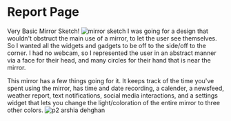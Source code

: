 # Report Page

Very Basic Mirror Sketch!
![mirror sketch](https://user-images.githubusercontent.com/98411979/201949263-dbfde84f-8d25-42a7-a726-ed3e671b2fb0.png)
I was going for a design that wouldn't obstruct the main use of a mirror, to let the user see themselves. So I wanted all the widgets and gadgets to be off to the side/off to the corner.
I had no webcam, so I represented the user in an abstract manner via a face for their head, and many circles for their hand that is near the mirror.


This mirror has a few things going for it. It keeps track of the time you've spent using the mirror, has time and date recording, a calender, a newsfeed, weather report, text notifications, social media interactions, and a settings widget that lets you change the light/coloration of the entire mirror to three other colors.
![p2 arshia dehghan](https://user-images.githubusercontent.com/98411979/201951781-f00f5aaf-0c6d-4137-a8d0-52b7a9fbb29d.gif)
